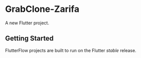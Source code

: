 # GrabClone-Zarifa

A new Flutter project.

## Getting Started

FlutterFlow projects are built to run on the Flutter _stable_ release.
